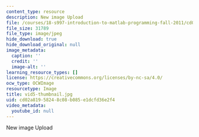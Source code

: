 ```yaml
---
content_type: resource
description: New image Upload
file: /courses/18-s997-introduction-to-matlab-programming-fall-2011/cd02a81958248c08b085e1dcfd36e2f4_vid5-thumbnail.jpg
file_size: 31789
file_type: image/jpeg
hide_download: true
hide_download_original: null
image_metadata:
  caption: ''
  credit: ''
  image-alt: ''
learning_resource_types: []
license: https://creativecommons.org/licenses/by-nc-sa/4.0/
ocw_type: OCWImage
resourcetype: Image
title: vid5-thumbnail.jpg
uid: cd02a819-5824-8c08-b085-e1dcfd36e2f4
video_metadata:
  youtube_id: null
---
```

New image Upload